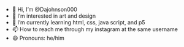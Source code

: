 - 👋 Hi, I’m @Dajohnson000
- 👀 I’m interested in art and design
- 🌱 I’m currently learning html, css, java script, and p5
- 📫 How to reach me through my instagram at the same username
- 😄 Pronouns: he/him

